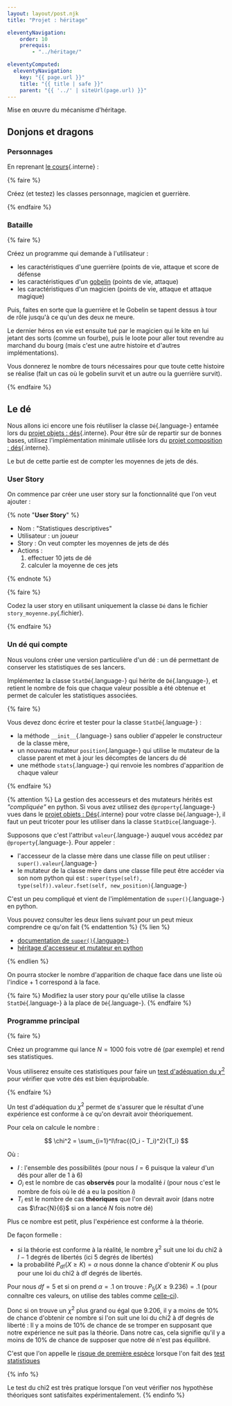 ```yaml
---
layout: layout/post.njk 
title: "Projet : héritage"

eleventyNavigation:
    order: 10
    prerequis:
        - "../héritage/"

eleventyComputed:
  eleventyNavigation:
    key: "{{ page.url }}"
    title: "{{ title | safe }}"
    parent: "{{ '../' | siteUrl(page.url) }}"
---
```


<!-- début résumé -->

Mise en œuvre du mécanisme d'héritage.

<!-- end résumé -->

## Donjons et dragons

### Personnages

En reprenant [le cours](../héritage#exemple-D&D){.interne} :

{% faire %}

Créez (et testez) les classes personnage, magicien et guerrière.

{% endfaire %}

### Bataille

{% faire %}

Créez un programme qui demande à l'utilisateur :

* les caractéristiques d'une guerrière (points de vie, attaque et score de défense
* les caractéristiques d'un [gobelin](https://www.aidedd.org/dnd/monstres.php?vf=gobelin) (points de vie, attaque)
* les caractéristiques d'un magicien (points de vie, attaque et attaque magique)

Puis,  faites en sorte que la guerrière et le Gobelin se tapent dessus à tour de rôle jusqu'à ce qu'un des deux ne meure.

Le dernier héros en vie est ensuite tué par le magicien qui le kite en lui jetant des sorts (comme un fourbe), puis le loote pour aller tout revendre au marchand du bourg (mais c'est une autre histoire et d'autres implémentations).

Vous donnerez le nombre de tours nécessaires pour que toute cette histoire se réalise (fait un cas où le gobelin survit et un autre ou la guerrière survit).

{% endfaire %}

## Le dé

Nous allons ici encore une fois réutiliser la classe `Dé`{.language-} entamée lors du [projet objets : dés](../projet-objets-dés){.interne}. Pour être sûr de repartir sur de bonnes bases, utilisez l'implémentation minimale utilisée lors du [projet composition : dés](../projet-composition-dés/#code-Dé){.interne}.

Le but de cette partie est de compter les moyennes de jets de dés.

### User Story

On commence par créer une user story sur la fonctionnalité que l'on veut ajouter :

{% note "**User Story**" %}

* Nom : "Statistiques descriptives"
* Utilisateur : un joueur
* Story : On veut compter les moyennes de jets de dés
* Actions :
  1. effectuer 10 jets de dé
  2. calculer la moyenne de ces jets

{% endnote %}

{% faire %}

Codez la user story en utilisant uniquement la classe `Dé` dans le fichier `story_moyenne.py`{.fichier}.

{% endfaire %}

### Un dé qui compte

Nous voulons créer une version particulière d'un dé : un dé permettant de conserver les statistiques de ses lancers.

Implémentez la classe `StatDé`{.language-} qui hérite de `Dé`{.language-}, et retient le nombre de fois que chaque valeur possible a été obtenue et permet de calculer les statistiques associées.

{% faire %}

Vous devez donc écrire et tester pour la classe `StatDé`{.language-} :

* la méthode `__init__`{.language-} sans oublier d'appeler le constructeur de la classe mère,
* un nouveau mutateur `position`{.language-} qui utilise le mutateur de la classe parent et met à jour les décomptes de lancers du dé
* une méthode `stats`{.language-} qui renvoie les nombres d'apparition de chaque valeur

{% endfaire %}

{% attention %}
La gestion des accesseurs et des mutateurs hérités est *"compliquée"* en python. Si vous avez utilisez des `@property`{.language-} vues dans le [projet objets : Dés](../projet-objets-dés#property){.interne} pour votre classe `Dé`{.language-}, il faut un peut tricoter pour les utiliser dans la classe `StatDice`{.language-}.

Supposons que c'est l'attribut `valeur`{.language-} auquel vous accédez par `@property`{.language-}. Pour appeler :

* l'accesseur de la classe mère dans une classe fille on peut utiliser : `super().valeur`{.language-}
* le mutateur de la classe mère dans une classe fille peut être accéder via son nom python qui est : `super(type(self), type(self)).valeur.fset(self, new_position)`{.language-}

C'est un peu compliqué et vient de l'implémentation de `super()`{.language-} en python.

Vous pouvez consulter les deux liens suivant pour un peut mieux comprendre ce qu'on fait
{% endattention %}
{% lien %}

* [documentation de `super()`{.language-}](https://docs.python.org/3/library/functions.html#super)
* [héritage d'accesseur et mutateur en python](https://gist.github.com/Susensio/979259559e2bebcd0273f1a95d7c1e79)

{% endlien %}

On pourra stocker le nombre d'apparition de chaque face dans une liste où l'indice + 1 correspond à la face.

{% faire %}
Modifiez la user story pour qu'elle utilise la classe `StatDé`{.language-} à la place de `Dé`{.language-}.
{% endfaire %}

### Programme principal

{% faire %}

Créez un programme qui lance $N=1000$  fois votre dé (par exemple) et rend ses statistiques.

Vous utiliserez ensuite ces statistiques pour faire un [test d'adéquation du $\chi^2$](https://fr.wikipedia.org/wiki/Test_du_%CF%87%C2%B2#Exemple_1_:_d%C3%A9termination_de_l'%C3%A9quilibrage_d'un_d%C3%A9) pour vérifier que votre dés est bien équiprobable.

{% endfaire %}

Un test d'adéquation du $\chi^2$ permet de s'assurer que le résultat d'une expérience est conforme à ce qu'on devrait avoir théoriquement.

Pour cela on calcule le nombre :

$$
\chi^2 = \sum_{i=1}^I\frac{(O_i - T_i)^2}{T_i}
$$

Où :

* $I$ : l'ensemble des possibilités (pour nous $I=6$ puisque la valeur d'un dés pour aller de 1 à 6)
* $O_i$ est le nombre de cas **observés** pour la modalité $i$ (pour nous c'est le nombre de fois où le dé a eu la position $i$)
* $T_i$ est le nombre de cas **théoriques** que l'on devrait avoir (dans notre cas $\frac{N}{6}$ si on a lancé $N$ fois notre dé)

Plus ce nombre est petit, plus l'expérience est conforme à la théorie.

De façon formelle :

* si la théorie est conforme à la réalité, le nombre $\chi^2$  suit une loi du chi2 à $I-1$ degrés de libertés (ici 5 degrés de libertés)
* la probabilité $P_{\mbox{df}}(X \geq K)=\alpha$ nous donne la chance d'obtenir $K$ ou plus pour une loi du chi2 à df degrés de libertés.

Pour nous $df = 5$ et si on prend $\alpha = .1$ on trouve : $P_{5}(X \geq 9.236) = .1$ (pour connaître ces valeurs, on utilise des tables comme [celle-ci](https://people.richland.edu/james/lecture/m170/tbl-chi.html)).

Donc si on trouve un $\chi^2$ plus grand ou égal que $9.206$, il y a moins de 10% de chance d'obtenir ce nombre si l'on suit une loi du chi2 à df degrés de liberté : Il y a moins de 10% de chance de se tromper en supposant que notre expérience ne suit pas la théorie. Dans notre cas, cela signifie qu'il y a moins de 10% de chance de supposer que notre dé n'est pas équilibré.

C'est que l'on appelle le [risque de première espèce](https://fr.wikipedia.org/wiki/Test_statistique#Risque_de_premi%C3%A8re_esp%C3%A8ce_et_confiance) lorsque l'on fait des [test statistiques](https://fr.wikipedia.org/wiki/Test_statistique)

{% info %}

Le test du chi2 est très pratique lorsque l'on veut vérifier nos hypothèse théoriques sont satisfaites expérimentalement.
{% endinfo %}
